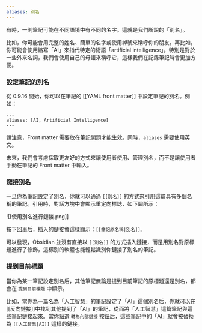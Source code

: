 ```yaml
---
aliases: 別名
---
```


有時，一則筆記可能在不同語境中有不同的名字。這就是我們所說的「別名」。

比如，你可能會用完整的姓名、簡單的名字或使用綽號來稱呼你的朋友。再比如，你可能會使用縮寫「AI」來指代特定的術語「artificial intelligence」。特別是對於一些外來名詞，我們會使用自己的母語來稱呼它，這樣我們在記錄筆記時會更加方便。

### 設定筆記的別名

從 0.9.16 開始，你可以在筆記的 [[YAML front matter]] 中設定筆記的別名。例如：

```
---
aliases: [AI, Artificial Intelligence]
---
```

請注意，Front matter 需要放在筆記開頭才能生效。同時，`aliases` 需要使用英文。

未來，我們會考慮採取更友好的方式來讓使用者使用、管理別名，而不是讓使用者手動在筆記的 Front matter 中輸入。

### 鏈接別名

一旦你為筆記設定了別名，你就可以通過 `[[別名]]` 的方式來引用這篇具有多個名稱的筆記。引用時，對話方塊中會顯示重定向標誌，如下圖所示：

![[使用別名進行鏈接.png]]

按下回車后，插入的鏈接會這樣顯示：`[[筆記原名稱|別名]]`。

可以發現，Obsidian 並沒有直接以 `[[別名]]` 的方式插入鏈接，而是用別名對原標題進行了修飾，這樣別的軟體也能輕鬆識別你鏈接了別名的筆記。

### 提到目前標題

當你為某一筆記設定別名后，其他筆記無論是提到目前筆記的原標題還是別名，都會在 `提到目前標題` 中顯示。

比如，當你為一篇名為「人工智慧」的筆記設定了「AI」這個別名后，你就可以在[[反向鏈接]]中找到其他提到了「AI」的筆記，從而將「人工智慧」這篇筆記與這些筆記鏈接起來。當你點選 `轉為內部鏈接` 按鈕后，這些筆記中的「AI」就會被替換為 `[[人工智慧|AI]]` 這樣的鏈接。